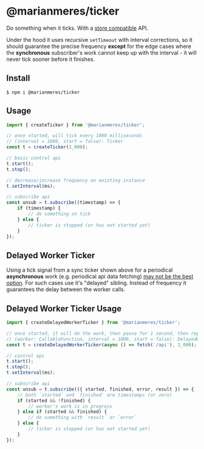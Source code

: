 # @marianmeres/ticker

Do something when it ticks. With a [store compatible](https://github.com/marianmeres/store) API.

Under the hood it uses recursive `setTimeout` with interval corrections,
so it should guarantee the precise frequency **except** for the edge cases where the
**synchronous**
subscriber's work cannot keep up with the interval - it will never tick sooner before it
finishes.

## Install

```shell
$ npm i @marianmeres/ticker
```

## Usage

```typescript
import { createTicker } from '@marianmeres/ticker';

// once started, will tick every 1000 milliseconds
// (interval = 1000, start = false): Ticker
const t = createTicker(1_000);

// basic control api
t.start();
t.stop();

// decrease/increase frequency on existing instance
t.setInterval(ms);

// subscribe api
const unsub = t.subscribe((timestamp) => {
	if (timestamp) {
		// do something on tick
	} else {
		// ticker is stopped (or has not started yet)
	}
});
```

## Delayed Worker Ticker

Using a tick signal from a sync ticker shown above for a periodical **asynchronous** work
(e.g. periodical api data fetching) [may not be the best option](https://developer.mozilla.org/en-US/docs/Web/API/setInterval#ensure_that_execution_duration_is_shorter_than_interval_frequency).
For such cases use it's "delayed" sibling. Instead of frequency it guarantees the delay
between the worker calls.

## Delayed Worker Ticker Usage

```typescript
import { createDelayedWorkerTicker } from '@marianmeres/ticker';

// once started, it will do the work, then pause for 1 second, then repeat...
// (worker: CallableFunction, interval = 1000, start = false): DelayedWorkerTicker
const t = createDelayedWorkerTicker(async () => fetch('/api'), 1_000);

// control api
t.start();
t.stop();
t.setInterval(ms);

// subscribe api
const unsub = t.subscribe(({ started, finished, error, result }) => {
	// both `started` and `finished` are timestamps (or zero)
	if (started && !finished) {
		// worker's work is in progress
	} else if (started && finished) {
		// do something with `result` or `error`
	} else {
		// ticker is stopped (or has not started yet)
	}
});
```
